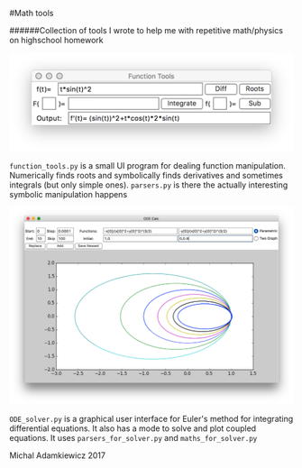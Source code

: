 #Math tools

######Collection of tools I wrote to help me with repetitive math/physics on highschool homework

![function_tools](https://github.com/mikadam/Maths-tools/blob/master/function_tools.png)

`function_tools.py` is a small UI program for dealing function manipulation. Numerically finds roots and symbolically finds derivatives and sometimes integrals (but only simple ones). `parsers.py` is there the actually interesting symbolic manipulation happens

![ODE](https://github.com/mikadam/Maths-tools/blob/master/ode.png)

`ODE_solver.py` is a graphical user interface for Euler's method for integrating differential equations. It also has a mode to solve and plot coupled equations. It uses `parsers_for_solver.py` and `maths_for_solver.py` 


Michal Adamkiewicz 2017
